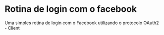 # Rotina de login com o facebook 
Uma simples rotina de login com  o Facebook utilizando o protocolo OAuth2 - Client
